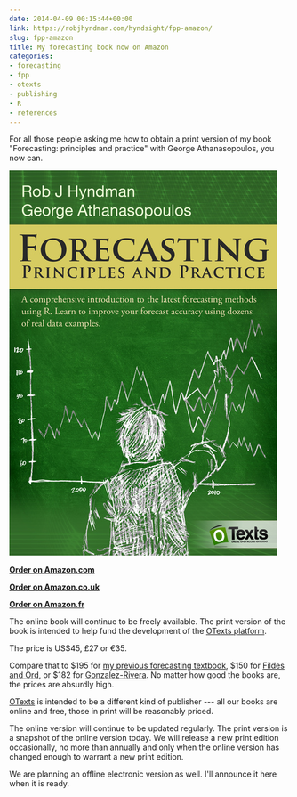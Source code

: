 ```yaml
---
date: 2014-04-09 00:15:44+00:00
link: https://robjhyndman.com/hyndsight/fpp-amazon/
slug: fpp-amazon
title: My forecasting book now on Amazon
categories:
- forecasting
- fpp
- otexts
- publishing
- R
- references
---
```


For all those people asking me how to obtain a print version of my book "Forecasting: principles and practice" with George Athanasopoulos, you now can.

[![FPP cover](/files/fppcover.jpg)](https://www.createspace.com/4486639)

**[Order on Amazon.com](http://www.amazon.com/dp/0987507109/&tag=otexts-20)**

**[Order on Amazon.co.uk](http://www.amazon.co.uk/dp/0987507109/?tag=otexts-21)**

**[Order on Amazon.fr](http://www.amazon.fr/dp/0987507109/)**

The online book will continue to be freely available. The print version of the book is intended to help fund the development of the [OTexts platform](http://www.otexts.org).

The price is US$45, £27 or €35. 

Compare that to $195 for [my previous forecasting textbook](http://www.amazon.com/dp/0471532339?tag=otexts-20),  $150 for [Fildes and Ord](http://www.amazon.com/dp/0324311273/?tag=otexts-20), or $182 for [Gonzalez-Rivera](http://www.amazon.com/dp/0131474936/&tag=otexts-20). No matter how good the books are, the prices are absurdly high. 

[OTexts](http://www.otexts.org) is intended to be a different kind of publisher --- all our books are online and free, those in print will be reasonably priced.

The online version will continue to be updated regularly. The print version is a snapshot of the online version today. We will release a new print edition occasionally, no more than annually and only when the online version has changed enough to warrant a new print edition.

We are planning an offline electronic version as well. I'll announce it here when it is ready.



